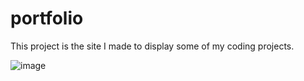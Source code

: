 # portfolio
This project is the site I made to display some of my coding projects.

![image](https://user-images.githubusercontent.com/30808383/69238901-09ab9c00-0b67-11ea-8574-f7cddbeaa908.png)
